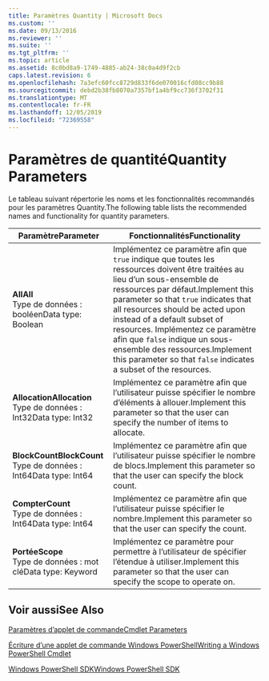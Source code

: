```yaml
---
title: Paramètres Quantity | Microsoft Docs
ms.custom: ''
ms.date: 09/13/2016
ms.reviewer: ''
ms.suite: ''
ms.tgt_pltfrm: ''
ms.topic: article
ms.assetid: 8c0bd8a9-1749-4885-ab24-38c0a4d9f2cb
caps.latest.revision: 6
ms.openlocfilehash: 7a3efc60fcc8729d833f6de070016cfd08cc9b88
ms.sourcegitcommit: debd2b38fb8070a7357bf1a4bf9cc736f3702f31
ms.translationtype: MT
ms.contentlocale: fr-FR
ms.lasthandoff: 12/05/2019
ms.locfileid: "72369558"
---
```

# <a name="quantity-parameters"></a><span data-ttu-id="67439-102">Paramètres de quantité</span><span class="sxs-lookup"><span data-stu-id="67439-102">Quantity Parameters</span></span>

<span data-ttu-id="67439-103">Le tableau suivant répertorie les noms et les fonctionnalités recommandés pour les paramètres Quantity.</span><span class="sxs-lookup"><span data-stu-id="67439-103">The following table lists the recommended names and functionality for quantity parameters.</span></span>

|<span data-ttu-id="67439-104">Paramètre</span><span class="sxs-lookup"><span data-stu-id="67439-104">Parameter</span></span>|<span data-ttu-id="67439-105">Fonctionnalités</span><span class="sxs-lookup"><span data-stu-id="67439-105">Functionality</span></span>|
|---|---|
|<span data-ttu-id="67439-106">**All**</span><span class="sxs-lookup"><span data-stu-id="67439-106">**All**</span></span><br><span data-ttu-id="67439-107">Type de données : booléen</span><span class="sxs-lookup"><span data-stu-id="67439-107">Data type: Boolean</span></span>|<span data-ttu-id="67439-108">Implémentez ce paramètre afin que `true` indique que toutes les ressources doivent être traitées au lieu d’un sous-ensemble de ressources par défaut.</span><span class="sxs-lookup"><span data-stu-id="67439-108">Implement this parameter so that `true` indicates that all resources should be acted upon instead of a default subset of resources.</span></span> <span data-ttu-id="67439-109">Implémentez ce paramètre afin que `false` indique un sous-ensemble des ressources.</span><span class="sxs-lookup"><span data-stu-id="67439-109">Implement this parameter so that `false` indicates a subset of the resources.</span></span>|
|<span data-ttu-id="67439-110">**Allocation**</span><span class="sxs-lookup"><span data-stu-id="67439-110">**Allocation**</span></span><br><span data-ttu-id="67439-111">Type de données : Int32</span><span class="sxs-lookup"><span data-stu-id="67439-111">Data type: Int32</span></span>|<span data-ttu-id="67439-112">Implémentez ce paramètre afin que l’utilisateur puisse spécifier le nombre d’éléments à allouer.</span><span class="sxs-lookup"><span data-stu-id="67439-112">Implement this parameter so that the user can specify the number of items to allocate.</span></span>|
|<span data-ttu-id="67439-113">**BlockCount**</span><span class="sxs-lookup"><span data-stu-id="67439-113">**BlockCount**</span></span><br><span data-ttu-id="67439-114">Type de données : Int64</span><span class="sxs-lookup"><span data-stu-id="67439-114">Data type: Int64</span></span>|<span data-ttu-id="67439-115">Implémentez ce paramètre afin que l’utilisateur puisse spécifier le nombre de blocs.</span><span class="sxs-lookup"><span data-stu-id="67439-115">Implement this parameter so that the user can specify the block count.</span></span>|
|<span data-ttu-id="67439-116">**Compter**</span><span class="sxs-lookup"><span data-stu-id="67439-116">**Count**</span></span><br><span data-ttu-id="67439-117">Type de données : Int64</span><span class="sxs-lookup"><span data-stu-id="67439-117">Data type: Int64</span></span>|<span data-ttu-id="67439-118">Implémentez ce paramètre afin que l’utilisateur puisse spécifier le nombre.</span><span class="sxs-lookup"><span data-stu-id="67439-118">Implement this parameter so that the user can specify the count.</span></span>|
|<span data-ttu-id="67439-119">**Portée**</span><span class="sxs-lookup"><span data-stu-id="67439-119">**Scope**</span></span><br><span data-ttu-id="67439-120">Type de données : mot clé</span><span class="sxs-lookup"><span data-stu-id="67439-120">Data type: Keyword</span></span>|<span data-ttu-id="67439-121">Implémentez ce paramètre pour permettre à l’utilisateur de spécifier l’étendue à utiliser.</span><span class="sxs-lookup"><span data-stu-id="67439-121">Implement this parameter so that the user can specify the scope to operate on.</span></span>|

## <a name="see-also"></a><span data-ttu-id="67439-122">Voir aussi</span><span class="sxs-lookup"><span data-stu-id="67439-122">See Also</span></span>

[<span data-ttu-id="67439-123">Paramètres d’applet de commande</span><span class="sxs-lookup"><span data-stu-id="67439-123">Cmdlet Parameters</span></span>](./cmdlet-parameters.md)

[<span data-ttu-id="67439-124">Écriture d’une applet de commande Windows PowerShell</span><span class="sxs-lookup"><span data-stu-id="67439-124">Writing a Windows PowerShell Cmdlet</span></span>](./writing-a-windows-powershell-cmdlet.md)

[<span data-ttu-id="67439-125">Windows PowerShell SDK</span><span class="sxs-lookup"><span data-stu-id="67439-125">Windows PowerShell SDK</span></span>](../windows-powershell-reference.md)
